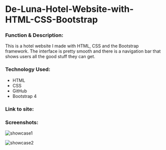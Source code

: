 # De-Luna-Hotel-Website-with-HTML-CSS-Bootstrap
<h3>Function & Description:</h3>

This is a hotel website I made with HTML, CSS and the Bootstrap framework. The interface is pretty smooth and there is a navigation bar that shows users all the good stuff they can get.

<h3>Technology Used:</h3>

- HTML
- CSS
- GitHub
- Bootstrap 4

<h3>Link to site:</h3>

<h3>Screenshots:</h3>

![showcase1](https://user-images.githubusercontent.com/40691059/74165676-c15fbf80-4c25-11ea-9899-d00ba11568bb.PNG)

![showcase2](https://user-images.githubusercontent.com/40691059/74193113-19fb8080-4c57-11ea-89db-0cb8b89aa1c5.PNG)


